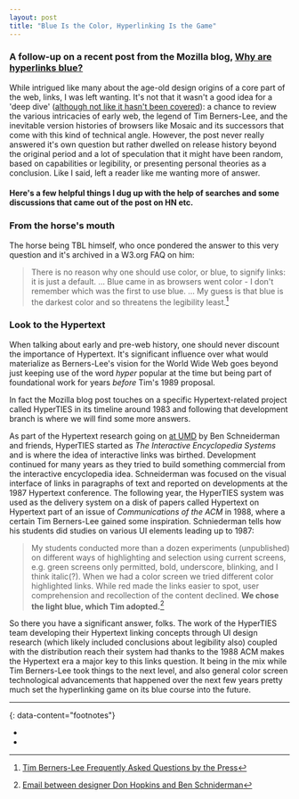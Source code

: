 ```yaml
---
layout: post
title: "Blue Is the Color, Hyperlinking Is the Game"
---
```


### A follow-up on a recent post from the Mozilla blog, [Why are hyperlinks blue?](https://blog.mozilla.org/en/internet-culture/deep-dives/why-are-hyperlinks-blue/)

While intrigued like many about the age-old design origins of a core part of the web, links, I was left wanting. It's not that it wasn't a good idea for a 'deep dive' ([although not like it hasn't been covered](https://css-tricks.com/chapter-2-browsers/)): a chance to review the various intricacies of early web, the legend of Tim Berners-Lee, and the inevitable version histories of browsers like Mosaic and its successors that come with this kind of technical angle. However, the post never really answered it's own question but rather dwelled on release history beyond the original period and a lot of speculation that it might have been random, based on capabilities or legibility, or presenting personal theories as a conclusion. Like I said, left a reader like me wanting more of answer.

#### Here's a few helpful things I dug up with the help of searches and some discussions that came out of the post on HN etc.

### From the horse's mouth

The horse being TBL himself, who once pondered the answer to this very question and it's archived in a W3.org FAQ on him:

>  There is no reason why one should use color, or blue, to signify links: it is just a default. ... Blue came in as browsers went color - I don't remember which was the first to use blue. ... My guess is that blue is the darkest color and so threatens the legibility least.[^1]

### Look to the Hypertext

When talking about early and pre-web history, one should never discount the importance of Hypertext. It's significant influence over what would materialize as Berners-Lee's vision for the World Wide Web goes beyond just keeping use of the word *hyper* popular at the time but being part of foundational work for years *before* Tim's 1989 proposal.

In fact the Mozilla blog post touches on a specific Hypertext-related project called HyperTIES in its timeline around 1983 and following that development branch is where we will find some more answers.

As part of the Hypertext research going on [at UMD](https://www.cs.umd.edu/hcil/hyperties/) by Ben Schneiderman and friends, HyperTIES started as *The Interactive Encyclopedia Systems* and is where the idea of interactive links was birthed. Development continued for many years as they tried to build something commercial from the interactive encyclopedia idea. Schneiderman was focused on the visual interface of links in paragraphs of text and reported on developments at the 1987 Hypertext conference. The following year, the HyperTIES system was used as the delivery system on a disk of papers called Hypertext on Hypertext part of an issue of *Communications of the ACM* in 1988, where a certain Tim Berners-Lee gained some inspiration. Schniederman tells how his students did studies on various UI elements leading up to 1987:

> My students conducted more than a dozen experiments (unpublished) on different ways of highlighting and selection using current screens, e.g. green screens only permitted, bold, underscore, blinking, and I think italic(?). When we had a color screen we tried different color highlighted links. While red made the links easier to spot, user comprehension and recollection of the content declined. **We chose the light blue, which Tim adopted.**[^2]

So there you have a significant answer, folks. The work of the HyperTIES team developing their Hypertext linking concepts through UI design research (which likely included conclusions about legibility also) coupled with the distribution reach their system had thanks to the 1988 ACM makes the Hypertext era a major key to this links question. It being in the mix while Tim Berners-Lee took things to the next level, and also general color screen technological advancements that happened over the next few years pretty much set the hyperlinking game on its blue course into the future.


---
{: data-content="footnotes"}

* [^1]: [Tim Berners-Lee Frequently Asked Questions by the Press](https://www.w3.org/People/Berners-Lee/FAQ.html#etc)
* [^2]: [Email between designer Don Hopkins and Ben Schniderman](https://news.ycombinator.com/item?id=28317104)